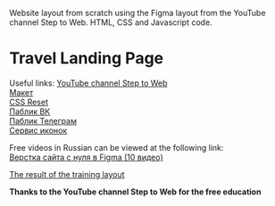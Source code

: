 Website layout from scratch using the Figma layout from the YouTube channel Step to Web. HTML, CSS and Javascript code.  

# Travel Landing Page #  

Useful links:
[YouTube channel Step to Web](https://www.youtube.com/channel/UChb6d9b2c3U4-ZnUkT4h5BQ/featured)  
[Макет](https://www.figma.com/file/ClPSP7KCU1NbvxMXA914hlFk/travel-landing-page-jacobvoyles?node-id=0%3A1)  
[CSS Reset](https://gist.github.com/DavidWells/18e73022e723037a50d6)  
[Паблик ВК](https://vk.com/steptooweb)  
[Паблик Телеграм](https://t.me/step_to_web)  
[Сервис иконок](https://www.flaticon.com)  

Free videos in Russian can be viewed at the following link:  
[Верстка сайта с нуля в Figma (10 видео)](https://www.youtube.com/watch?v=OkNfBnq_c7c&list=PL5_s7xdj2Vsw-bCx5nOZJMFIiHwRgok--)  

[The result of the training layout]((https://pereguda.github.io/studying-travel-landing-page/))

**Thanks to the YouTube channel Step to Web for the free education**  

